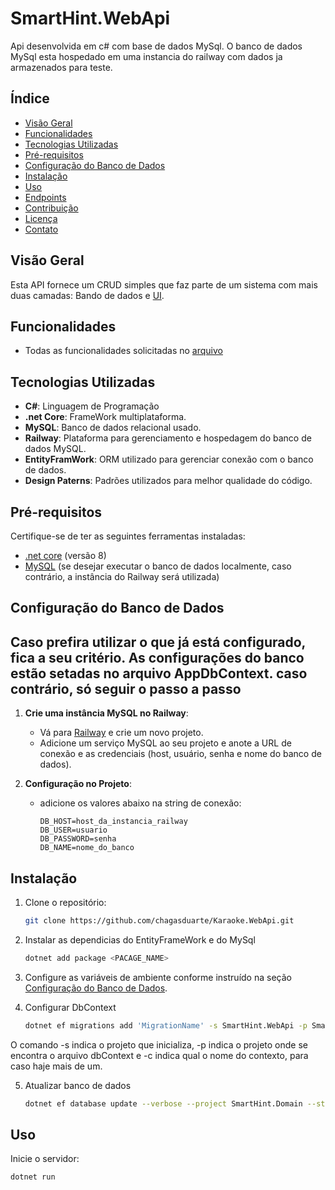 # SmartHint.WebApi

Api desenvolvida em c# com base de dados MySql.
O banco de dados MySql esta hospedado em uma instancia do railway com dados ja armazenados para teste.
## Índice

- [Visão Geral](#visão-geral)
- [Funcionalidades](#funcionalidades)
- [Tecnologias Utilizadas](#tecnologias-utilizadas)
- [Pré-requisitos](#pré-requisitos)
- [Configuração do Banco de Dados](#configuração-do-banco-de-dados)
- [Instalação](#instalação)
- [Uso](#uso)
- [Endpoints](#endpoints)
- [Contribuição](#contribuição)
- [Licença](#licença)
- [Contato](#contato)

## Visão Geral

Esta API fornece um CRUD simples que faz parte de um sistema com mais duas camadas: Bando de dados e <a href="https://github.com/chagasduarte/SmartHint.UI">UI</a>.
## Funcionalidades

- Todas as funcionalidades solicitadas no <a href="./SmartHint - Teste desenvolvedor(a) .Net.pdf">arquivo</a>

## Tecnologias Utilizadas

- **C#**: Linguagem de Programação
- **.net Core**: FrameWork multiplataforma.
- **MySQL**: Banco de dados relacional usado.
- **Railway**: Plataforma para gerenciamento e hospedagem do banco de dados MySQL.
- **EntityFramWork**: ORM utilizado para gerenciar conexão com o banco de dados.
- **Design Paterns**: Padrões utilizados para melhor qualidade do código.
## Pré-requisitos

Certifique-se de ter as seguintes ferramentas instaladas:

- [.net core](https://dotnet.microsoft.com/pt-br/download/dotnet/8.0) (versão 8)
- [MySQL](https://www.mysql.com/) (se desejar executar o banco de dados localmente, caso contrário, a instância do Railway será utilizada)

## Configuração do Banco de Dados
## Caso prefira utilizar o que já está configurado, fica a seu critério. As configurações do banco estão setadas no arquivo AppDbContext. caso contrário, só seguir o passo a passo
1. **Crie uma instância MySQL no Railway**:
   - Vá para [Railway](https://railway.app/) e crie um novo projeto.
   - Adicione um serviço MySQL ao seu projeto e anote a URL de conexão e as credenciais (host, usuário, senha e nome do banco de dados).

2. **Configuração no Projeto**:
   - adicione os valores abaixo na string de conexão:

     ```env
     DB_HOST=host_da_instancia_railway
     DB_USER=usuario
     DB_PASSWORD=senha
     DB_NAME=nome_do_banco
     ```

## Instalação

1. Clone o repositório:

    ```bash
    git clone https://github.com/chagasduarte/Karaoke.WebApi.git
    ```

2. Instalar as dependicias do EntityFrameWork e do MySql

    ```bash
    dotnet add package <PACAGE_NAME>
    ```
3. Configure as variáveis de ambiente conforme instruído na seção [Configuração do Banco de Dados](#configuração-do-banco-de-dados).

4. Configurar DbContext

    ```bash
    dotnet ef migrations add 'MigrationName' -s SmartHint.WebApi -p SmartHint.Domain -c AppDbContext
    ```
O comando -s indica o projeto que inicializa, -p indica o projeto onde se encontra o arquivo dbContext e -c indica qual o nome do contexto, para caso haje mais de um.

5. Atualizar banco de dados
   ```bash
   dotnet ef database update --verbose --project SmartHint.Domain --startup-project SmartHint.WebApi
   ```


## Uso

Inicie o servidor:

```bash
dotnet run
````
